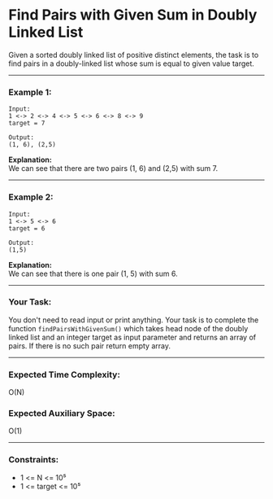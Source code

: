 # Find Pairs with Given Sum in Doubly Linked List

Given a sorted doubly linked list of positive distinct elements, the task is to find pairs in a doubly-linked list whose sum is equal to given value target.

---

### Example 1:

```
Input:
1 <-> 2 <-> 4 <-> 5 <-> 6 <-> 8 <-> 9
target = 7

Output:
(1, 6), (2,5)
```

**Explanation:**  
We can see that there are two pairs (1, 6) and (2,5) with sum 7.

---

### Example 2:

```
Input:
1 <-> 5 <-> 6
target = 6

Output:
(1,5)
```

**Explanation:**  
We can see that there is one pair (1, 5) with sum 6.

---

### Your Task:

You don't need to read input or print anything. Your task is to complete the function `findPairsWithGivenSum()` which takes head node of the doubly linked list and an integer target as input parameter and returns an array of pairs. If there is no such pair return empty array.

---

### Expected Time Complexity:

O(N)

### Expected Auxiliary Space:

O(1)

---

### Constraints:

- 1 <= N <= 10⁵
- 1 <= target <= 10⁵
